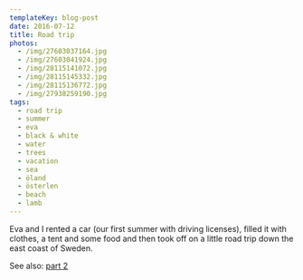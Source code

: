 ```yaml
---
templateKey: blog-post
date: 2016-07-12
title: Road trip
photos:
  - /img/27603037164.jpg
  - /img/27603041924.jpg
  - /img/28115141072.jpg
  - /img/28115145332.jpg
  - /img/28115136772.jpg
  - /img/27938259190.jpg
tags:
  - road trip
  - summer
  - eva
  - black & white
  - water
  - trees
  - vacation
  - sea
  - öland
  - österlen
  - beach
  - lamb
---
```


Eva and I rented a car (our first summer with driving licenses), filled it with clothes, a tent and some food and then took off on a little road trip down the east coast of Sweden.

See also: [part 2](/2016/07/18/road-trip-part-2/)
